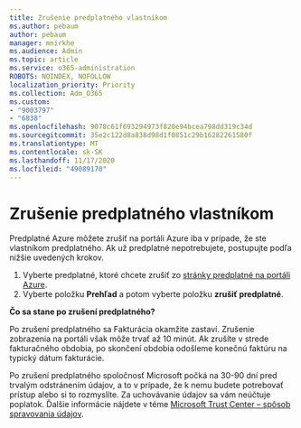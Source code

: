 ```yaml
---
title: Zrušenie predplatného vlastníkom
ms.author: pebaum
author: pebaum
manager: mnirkhe
ms.audience: Admin
ms.topic: article
ms.service: o365-administration
ROBOTS: NOINDEX, NOFOLLOW
localization_priority: Priority
ms.collection: Adm_O365
ms.custom:
- "9003797"
- "6838"
ms.openlocfilehash: 9078c61f693294973f820e94bcea798dd319c34d
ms.sourcegitcommit: 35e2c122d8a838d98d1f0851c29b16282261580f
ms.translationtype: MT
ms.contentlocale: sk-SK
ms.lasthandoff: 11/17/2020
ms.locfileid: "49089170"
---
```

# <a name="cancellation-of-a-subscription-by-owner"></a>Zrušenie predplatného vlastníkom

Predplatné Azure môžete zrušiť na portáli Azure iba v prípade, že ste vlastníkom predplatného. Ak už predplatné nepotrebujete, postupujte podľa nižšie uvedených krokov.

1. Vyberte predplatné, ktoré chcete zrušiť zo [stránky predplatné na portáli Azure](https://ms.portal.azure.com/#blade/Microsoft_Azure_Billing/SubscriptionsBlade).
2. Vyberte položku **Prehľad** a potom vyberte položku **zrušiť predplatné**.

**Čo sa stane po zrušení predplatného?**

Po zrušení predplatného sa Fakturácia okamžite zastaví. Zrušenie zobrazenia na portáli však môže trvať až 10 minút. Ak zrušíte v strede fakturačného obdobia, po skončení obdobia odošleme konečnú faktúru na typický dátum fakturácie.

Po zrušení predplatného spoločnosť Microsoft počká na 30-90 dní pred trvalým odstránením údajov, a to v prípade, že k nemu budete potrebovať prístup alebo si to rozmyslíte. Za uchovávanie údajov sa vám neúčtuje poplatok. Ďalšie informácie nájdete v téme [Microsoft Trust Center – spôsob spravovania údajov](https://www.microsoft.com/trust-center/privacy/data-management#leave).


